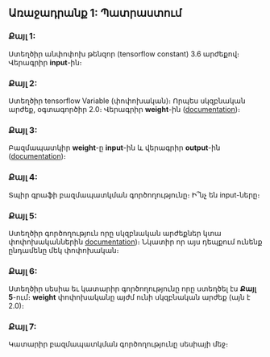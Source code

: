 ## Առաջադրանք 1: Պատրաստում

### Քայլ 1:
Ստեղծիր անփոփոխ թենզոր (tensorflow constant) 3.6 արժեքով։ Վերագրիր **input**-ին։

### Քայլ 2:
Ստեղծիր tensorflow Variable (փոփոխական)։ Որպես սկզբնական արժեք, օգտագործիր 2.0։ Վերագրիր **weight**-ին ([documentation](https://www.tensorflow.org/api_docs/python/tf/Variable))։

### Քայլ 3:
Բազմապատկիր **weight**-ը **input**-ին և վերագրիր **output**-ին ([documentation](https://www.tensorflow.org/api_docs/python/tf/multiply))։

### Քայլ 4:
Տպիր գրաֆի բազմապատկման գործողությունը։ Ի՞նչ են input-ները։

### Քայլ 5:
Ստեղծիր գործողություն որը սկզբնական արժեքներ կտա փոփոխականներին [documentation](https://www.tensorflow.org/versions/r0.10/api_docs/python/state_ops/variable_helper_functions#initialize_all_variables))։ Նկատիր որ այս դեպքում ունենք ընդամենը մեկ փոփոխական։

### Քայլ 6:
Ստեղծիր սեսիա եւ կատարիր գործողությունը որը ստեղծել էս **Քայլ 5**-ում։ **weight** փոփոխականը այժմ ունի սկզբնական արժեք (այն է 2.0)։

### Քայլ 7:
Կատարիր բազմապատկման գործողությունը սեսիայի մեջ։